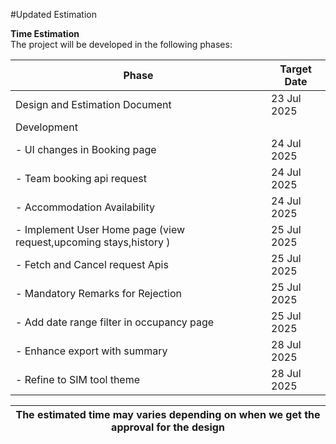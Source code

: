 
#Updated Estimation

**Time Estimation**  
The project will be developed in the following phases:

| Phase                                          | Target Date     |
| ---------------------------------------------- | ---------------- |
| Design and Estimation Document                           | 23 Jul 2025      |
| Development                                    |      |
|- UI changes in Booking page                 | 24 Jul 2025      |
|-   Team booking api request       | 24 Jul 2025      |
|- Accommodation Availability          | 24 Jul 2025      |
|- Implement User Home page (view request,upcoming stays,history )             | 25 Jul 2025      |
|- Fetch and Cancel request Apis            | 25 Jul 2025      |
|- Mandatory Remarks for Rejection                   | 25 Jul 2025      |
|- Add date range filter in occupancy page                      | 25 Jul 2025      |
|     - Enhance export with summary                                      | 28 Jul 2025      |
|     - Refine to SIM tool theme                      | 28 Jul 2025      |

| **The estimated time may varies depending on when we get the approval for the design** |  
| ------------------------ | 